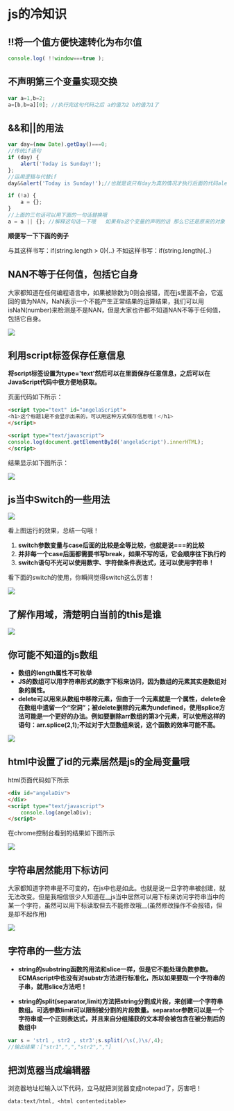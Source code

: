 # js的冷知识

## !!将一个值方便快速转化为布尔值

```javascript
console.log( !!window===true );
```

## 不声明第三个变量实现交换

```javascript
var a=1,b=2;
a=[b,b=a][0]; //执行完这句代码之后 a的值为2 b的值为1了
```

## &&和||的用法

```javascript
var day=(new Date).getDay()===0;
//传统if语句
if (day) {
    alert('Today is Sunday!');
};
//运用逻辑与代替if
day&&alert('Today is Sunday!');//也就是说只有day为真的情况才执行后面的代码alert  一句简单的代码就实现了上面的if功能  强大吧
```

```javascript
if (!a) {
    a = {};
}
//上面的三句话可以用下面的一句话替换哦
a = a || {}; //解释这句话一下哦   如果有a这个变量的声明的话 那么它还是原来的对象  如果没有就给它创建一个对象
```

__顺便写一下下面的例子__

与其这样书写：if(string.length > 0){..}
不如这样书写：if(string.length){..}

## NAN不等于任何值，包括它自身

大家都知道在任何编程语言中，如果被除数为0则会报错，而在js里面不会，它返回的值为NAN，NaN表示一个不能产生正常结果的运算结果，我们可以用isNaN(number)来检测是不是NAN，但是大家也许都不知道NAN不等于任何值，包括它自身。

![](img/console_NAN.png)

## 利用script标签保存任意信息

__将script标签设置为type='text'然后可以在里面保存任意信息，之后可以在JavaScript代码中很方便地获取。__

页面代码如下所示：

```html
<script type="text" id="angelaScript">
<h1>这个标题1是不会显示出来的，可以用这种方式保存信息哦！</h1>
</script>

<script type="text/javascript">
console.log(document.getElementById('angelaScript').innerHTML); 
</script>
```

结果显示如下图所示：

![](img/console_script.png)

## js当中Switch的一些用法

![](img/console_switch.png)

看上图运行的效果，总结一句哦！

1. __switch参数变量与case后面的比较是全等比较，也就是说===的比较__
2. __并非每一个case后面都需要书写break，如果不写的话，它会顺序往下执行的__
3. __switch语句不光可以使用数字、字符做条件表达式，还可以使用字符串！__

看下面的switch的使用，你瞬间觉得switch这么厉害！

![](img/switch.png)

## 了解作用域，清楚明白当前的this是谁

![](img/console_this.png)

## 你可能不知道的js数组

* __数组的length属性不可枚举__
* __JS的数组可以用字符串形式的数字下标来访问，因为数组的元素其实是数组对象的属性。__
* __delete可以用来从数组中移除元素，但由于一个元素就是一个属性，delete会在数组中遗留一个“空洞”；被delete删除的元素为undefined，使用splice方法可能是一个更好的办法。例如要删除arr数组的第3个元素，可以使用这样的语句：arr.splice(2,1);不过对于大型数组来说，这个函数的效率可能不高。__

![](img/console_array.png)

## html中设置了id的元素居然是js的全局变量哦

html页面代码如下所示

```html
<div id="angelaDiv">
</div>
<script type="text/javascript">
    console.log(angelaDiv);
</script>
```

在chrome控制台看到的结果如下图所示

![](img/console_html_id.png)

## 字符串居然能用下标访问

大家都知道字符串是不可变的，在js中也是如此。也就是说一旦字符串被创建，就无法改变。但是我相信很少人知道在__js当中居然可以用下标来访问字符串当中的某一个字符，虽然可以用下标读取但去不能修改哦__(虽然修改操作不会报错，但是却不起作用)

![](img/console_string_index.png)

## 字符串的一些方法

* __string的substring函数的用法和slice一样，但是它不能处理负数参数。ECMAscript中也没有对substr方法进行标准化，所以如果要取一个字符串的子串，就用slice方法吧！__

* __string的split(separator,limit)方法把string分割成片段，来创建一个字符串数组。可选参数limit可以限制被分割的片段数量。separator参数可以是一个字符串或一个正则表达式，并且来自分组捕获的文本将会被包含在被分割后的数组中__

```javascript
var s = 'str1 , str2 , str3';s.split(/\s(,)\s/,4);  
//输出结果：["str1",",","str2",","]  
```

## 把浏览器当成编辑器

浏览器地址栏输入以下代码，立马就把浏览器变成notepad了，厉害吧！

```
data:text/html, <html contenteditable>
```
